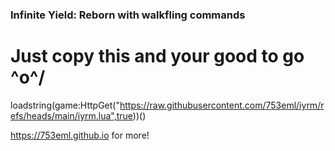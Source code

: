 ### Infinite Yield: Reborn with walkfling commands

# Just copy this and your good to go \^o^/

loadstring(game:HttpGet("https://raw.githubusercontent.com/753eml/iyrm/refs/heads/main/iyrm.lua",true))()

https://753eml.github.io for more!
